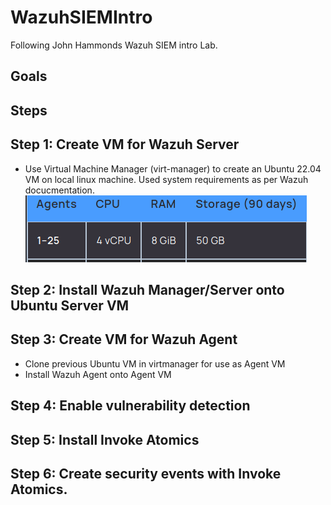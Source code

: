 # WazuhSIEMIntro
Following John Hammonds Wazuh SIEM intro Lab.
## Goals
## Steps

## Step 1: Create VM for Wazuh Server
- Use Virtual Machine Manager (virt-manager) to create an Ubuntu 22.04 VM on local linux machine. Used system requirements as per Wazuh docucmentation. ![image](https://github.com/ValidGoodCool/WazuhSIEMIntro/blob/main/WazuhVMReqs.png?raw=true)

## Step 2: Install Wazuh Manager/Server onto Ubuntu Server VM

## Step 3: Create VM for Wazuh Agent
-  Clone previous Ubuntu VM in virtmanager for use as Agent VM
-  Install Wazuh Agent onto Agent VM

## Step 4: Enable vulnerability detection
## Step 5: Install Invoke Atomics
## Step 6: Create security events with Invoke Atomics.

